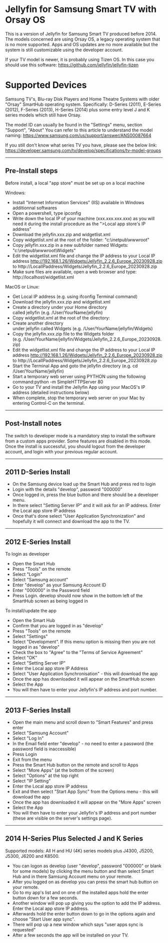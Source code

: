 # Jellyfin for Samsung Smart TV with Orsay OS
This is a version of Jellyfin for Samsung Smart TV produced before 2014.
The models concerned are using Orsay OS, a legacy operating system that is no more supported.
Apps and OS updates are no more available but the system is still customizable using the developer account.

If your TV model is newer, it is probably using Tizen OS. 
In this case you should use this software: https://github.com/jellyfin/jellyfin-tizen

# Supported Devices
Samsung TV's, Blu-ray Disk Players and Home Theatre Systems with older "Orsay" SmartHub operating system.
Specifically: D-Series (2011), E-Series (2012), F-Series (2013), H-Series (2014) plus some entry level J and K series models which still have Orsay.

The model ID can usually be found in the "Settings" menu, section "Support", "About"
You can refer to this article to understand the model naming:
https://www.samsung.com/us/support/answer/ANS00087664

If you still don't know what series TV you have, please see the below link:
https://developer.samsung.com/tv/develop/specifications/tv-model-groups



-----------------
Pre-Install steps
-----------------

Before install, a local "app store" must be set up on a local machine

Windows:
- Install "Internet Information Services" (IIS) available in Windows additionnal softwares
- Open a powershell, type ipconfig
- Write down the local IP of your machine (xxx.xxx.xxx.xxx) as you will need it during the install procedure as the ">Local app store's IP address"
- Download the jellyfin.xxx.zip and widgetlist.xml
- Copy widgetlist.xml at the root of the folder: "c:\inetpub\wwwroot"
- Copy jellyfin.xxx.zip in a new subfolder named Widgets: "c:\inetpub\wwwroot\Widgets"
- Edit the widgetlist.xml file and change the IP address to your Local IP address <download>http://192.168.1.26/Widgets/Jellyfin_2.2.6_Europe_20230928.zip</download> to <download>http://LocalIPaddress/Widgets/Jellyfin_2.2.6_Europe_20230928.zip</download>
- Make sure files are available, open a web browser and type: http://localhost/widgetlist.xml

MacOS or Linux:
- Get Local IP address (e.g. using ifconfig Terminal command)
- Download the jellyfin.xxx.zip and widgetlist.xml 
- Create a directory under your Home directory called jellyfin (e.g. /User/YourName/jellyfin)
- Copy widgetlist.xml at the root of the directory:
- Create another directory under jellyfin called Widgets (e.g. /User/YourName/jellyfin/Widgets)
- Copy the jellyfin.xxx.zip file to the Widgets folder (e.g. /User/YourName/jellyfin/Widgets/Jellyfin_2.2.6_Europe_20230928.zip)
- Edit the widgetlist.xml file and change the IP address to your Local IP address <download>http://192.168.1.26/Widgets/Jellyfin_2.2.6_Europe_20230928.zip</download> to <download>http://LocalIPaddress/Widgets/Jellyfin_2.2.6_Europe_20230928.zip</download>
- Start the Terminal App and goto the jellyfin directory (e.g. cd /User/YourName/jellyfin)
- Start a temporary web server using PYTHON using the following command:python -m SimpleHTTPServer 80
- Go to your TV and install the Jellyfin App using your MacOS's IP address (detailed instructions below)
- When complete, stop the temporary web server on your Mac by entering Control-C on the terminal.

------------------
Post-Install notes
------------------

The switch to developer mode is a mandatory step to install the software from a custom apps provider.
Some features are disabled in this mode.
Once the install is successful, you should logout from the developer account, and login with your previous regular account.
  

---------------------
2011 D-Series Install
---------------------

- On the Samsung device load up the Smart Hub and press red to login
- Login with the details "develop", password "000000"
- Once logged in, press the blue button and there should be a developer menu.
- In there select "Setting Server IP" and it will ask for an IP address. Enter  the Local app store IP address
- Once that's done select "User Application Synchronization" and hopefully it will connect and download the app to the TV.

---------------------
2012 E-Series Install
---------------------

To login as developer

- Open the Smart Hub
- Press "Tools" on the remote
- Select "Login"
- Select "Samsung account"
- Enter "develop" as your Samsung Account ID
- Enter "000000" in the Password field
- Press Login. develop should now show in the bottom left of the SmartHub screen as being logged in

To install/update the app

- Open the Smart Hub
- Confirm that you are logged in as "develop"
- Press "Tools" on the remote
- Select "Settings"
- Select "Development". If this menu option is missing then you are not logged in as "develop"
- Check the box to "Agree" to the "Terms of Service Agreement"
- Select "OK"
- Select "Setting Server IP"
- Enter the Local app store IP Address
- Select "User Application Synchronisation" - this will download the app
- Once the app has downloaded it will appear on the SmartHub screen
- Select the App
- You will then have to enter your Jellyfin's IP address and port number.

---------------------
2013 F-Series Install
---------------------

- Open the main menu and scroll down to "Smart Features" and press enter
- Select "Samsung Account"
- Select "Log In"
- In the Email field enter "develop" - no need to enter a password (the password field is inaccessible)
- Press Login
- Exit from the menu
- Press the Smart Hub button on the remote and scroll to Apps
- Select "More Apps" (at the bottom of the screen)
- Select "Options" at the top right
- Select "IP Setting"
- Enter the Local app store IP address
- Exit and then select "Start App Sync" from the Options menu - this will download the app
- Once the app has downloaded it will appear on the "More Apps" screen
- Select the App
- You will then have to enter your Jellyfin's IP address and port number (these are visible on the server's settings page).

------------------------------------------
2014 H-Series Plus Selected J and K Series
------------------------------------------

Supported models: All H and HU (4K) series models plus J4300, J5200, J5300, J6200 and K8500.

- You can logon as develop (user "develop", password "000000" or blank for some models) by clicking the menu button and than select Smart Hub and in there Samsung Account menu on your remote.
- After you logged on as develop you can press the smart hub button on your remote.
- Go to my app's list and on one of the installed apps hold the enter button down for a few seconds.
- Another window will pop up giving you the option to add the IP address. Enter the Local app store IP address.
- Afterwards hold the enter button down to go in the options again and choose "Start User app sync".
- There will pop up a new window which says "user apps sync is requested"
- After a few seconds the app will be installed on your TV.






